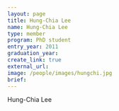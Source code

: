 ```yaml
---
layout: page
title: Hung-Chia Lee 
name: Hung-Chia Lee
type: member
program: PhD student
entry_year: 2011
graduation_year: 
create_link: true
external_url: 
image: /people/images/hungchi.jpg
brief:
---
```


Hung-Chia Lee